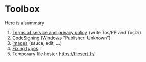 # Toolbox

Here is a summary

1. [Terms of service and privacy policy](tos/index.md) (write Tos/PP and TosDr)
1. [CodeSigning](codesigning/index.md) (Windows "Publisher: Unknown")
1. [Images](images/index.md) (sauce, edit, ...)
1. [Fixing typos](writting/index.md)
1. Temporary file hoster <https://filevert.fr/>